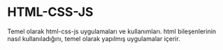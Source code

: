 # HTML-CSS-JS
Temel olarak html-css-js uygulamaları ve kullanımları.
html bileşenlerinin nasıl kullanıladığını, temel olarak yapılmış uygulamalar içerir.
